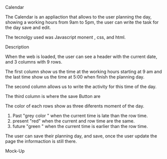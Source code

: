 Calendar

The Calendar is an appliaction that allows to the user  planning the day, showing a working hours  from 9am to 5pm,  the user can write the task for the day save  and  edit.

The tecnolgy used was Javascript monent , css, and html.

Description 

When the web is loaded, the user can see a header with the current date, and 3 columns with 9 rows.

The first column show us the time at the working hours starting at 9 am
and the last time show us the time at 5:00 when finish the planning day.

The second column allows us  to write the activity for this time of the day.

The third column is where the save  Button are

The color of each rows show as three diferents moment of the day.

1. Past  "grey color " when  the current time is late than the  row time.
2. present "red" when the current and row time are the same.
3. future "green " when the current time is earlier than the row time.


The user can save their planning day, and save, once the user update the page the informaction is still there.


Mock-Up